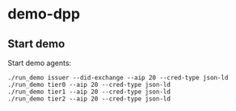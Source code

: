# demo-dpp

## Start demo

Start demo agents:

```
./run_demo issuer --did-exchange --aip 20 --cred-type json-ld
./run_demo tier0 --aip 20 --cred-type json-ld
./run_demo tier1 --aip 20 --cred-type json-ld
./run_demo tier2 --aip 20 --cred-type json-ld
```